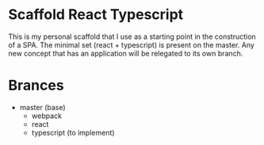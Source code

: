 # Scaffold React Typescript

This is my personal scaffold that I use as a starting point in the construction of a SPA. The minimal set (react + typescript) is present on the master.  Any new concept that has an application will be relegated to its own branch.

# Brances
* master (base)
   * webpack
   * react
   * typescript (to implement)
